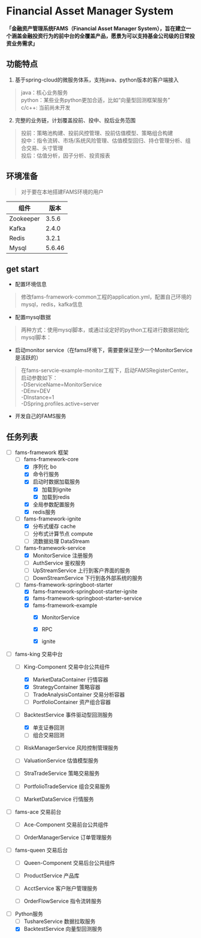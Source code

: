 # Financial Asset Manager System

**「金融资产管理系统FAMS（Financial Asset Manager System），旨在建立一个涵盖金融投资行为的前中台的全覆盖产品，愿景为可以支持基金公司级的日常投资业务需求」**



## 功能特点

1. 基于spring-cloud的微服务体系，支持java、python版本的客户端接入

> java：核心业务服务  
> python：某些业务python更加合适，比如“向量型回测框架服务”  
> c/c++: 当前尚未开发  


2. 完整的业务链，计划覆盖投前、投中、投后业务范围 
> 投前：策略池构建、投前风控管理、投前估值模型、策略组合构建  
> 投中：指令流转、市场/系统风险管理、估值模型回归、持仓管理分析、组合交易、头寸管理  
> 投后：估值分析，因子分析、投资报表  



## 环境准备
> 对于要在本地搭建FAMS环境的用户

| 组件  | 版本 | 
| ------------- | ------------- |
| Zookeeper  |3.5.6  |
| Kafka  	 | 2.4.0  |
| Redis      |3.2.1  |
| Mysql  	 | 5.6.46  |

## get start

- 配置环境信息
> 修改fams-framework-common工程的application.yml，配置自己环境的mysql，redis，kafka信息
- 配置mysql数据
> 两种方式：使用mysql脚本，或通过设定好的python工程进行数据初始化
  mysql脚本：
- 启动monitor service（在fams环境下，需要要保证至少一个MonitorService是活跃的）
> 在fams-servcie-example-monitor工程下，启动FAMSRegisterCenter。启动参数如下：  
  -DServiceName=MonitorService  
  -DEnv=DEV  
  -DInstance=1  
  -DSpring.profiles.active=server  
- 开发自己的FAMS服务


## 任务列表

- [ ] fams-framework 框架
  - [ ] fams-framework-core
    - [x] 序列化 bo
    - [x] 命令行服务
    - [x] 启动时数据加载服务
      - [x] 加载到ignite
      - [x] 加载到redis
    - [x] 全局参数配置服务
    - [x] redis服务
  - [ ] fams-framework-ignite
    - [x] 分布式缓存 cache
    - [ ] 分布式计算节点 compute
    - [ ] 流数据处理 DataStream
  - [ ] fams-framework-service
    - [x] MonitorService 注册服务
    - [ ] AuthService 鉴权服务
    - [ ] UpStreamService 上行到客户界面的服务
    - [ ] DownStreamService 下行到各外部系统的服务
  - [ ] fams-framework-springboot-starter
    - [x] fams-framework-springboot-starter-ignite
    - [x] fams-framework-springboot-starter-service
    - [x] fams-framework-example
      - [x] MonitorService
      - [x] RPC
      - [x] ignite


- [ ] fams-king 交易中台
  - [ ] King-Component 交易中台公共组件
    - [x] MarketDataContainer 行情容器
    - [x] StrategyContainer 策略容器
    - [ ] TradeAnalysisContainer 交易分析容器
    - [ ] PortfolioContainer 资产组合容器
  - [ ] BacktestService 事件驱动型回测服务
    - [x] 单支证券回测
    - [ ] 组合交易回测
  - [ ] RiskManagerService 风险控制管理服务
  - [ ] ValuationService 估值模型服务
  - [ ] StraTradeService 策略交易服务
  - [ ] PortfolioTradeService 组合交易服务
  - [ ] MarketDataService 行情服务


- [ ] fams-ace 交易前台
  - [ ] Ace-Component 交易前台公共组件
  - [ ] OrderManagerService 订单管理服务


- [ ] fams-queen 交易后台
  - [ ] Queen-Component 交易后台公共组件
  - [ ] ProductService 产品库
  - [ ] AcctService 客户账户管理服务
  - [ ] OrderFlowService 指令流转服务


- [ ] Python服务
  - [ ] TushareService 数据拉取服务
  - [x] BacktestService 向量型回测服务
